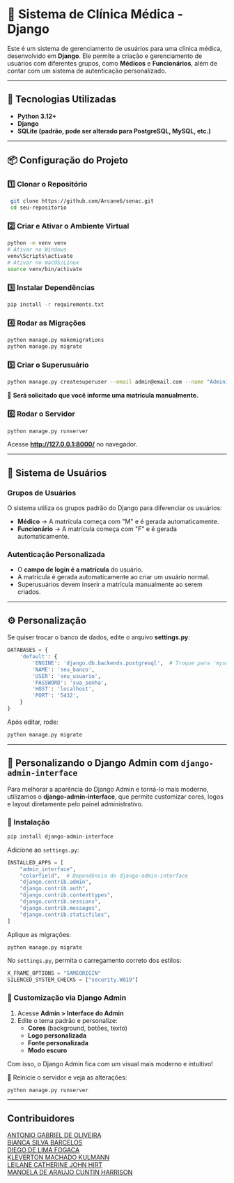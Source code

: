 # 📌 Sistema de Clínica Médica - Django

Este é um sistema de gerenciamento de usuários para uma clínica médica, desenvolvido em **Django**. Ele permite a criação e gerenciamento de usuários com diferentes grupos, como **Médicos** e **Funcionários**, além de contar com um sistema de autenticação personalizado.

---

## 🚀 Tecnologias Utilizadas
- **Python 3.12+**
- **Django**
- **SQLite (padrão, pode ser alterado para PostgreSQL, MySQL, etc.)**

---

## 📦 Configuração do Projeto

### 1️⃣ **Clonar o Repositório**
```sh
 git clone https://github.com/Arcane6/senac.git
 cd seu-repositorio
```

### 2️⃣ **Criar e Ativar o Ambiente Virtual**
```sh
python -m venv venv
# Ativar no Windows
venv\Scripts\activate
# Ativar no macOS/Linux
source venv/bin/activate
```

### 3️⃣ **Instalar Dependências**
```sh
pip install -r requirements.txt
```

### 4️⃣ **Rodar as Migrações**
```sh
python manage.py makemigrations
python manage.py migrate
```

### 5️⃣ **Criar o Superusuário**
```sh
python manage.py createsuperuser --email admin@email.com --name "Administrador"
```
🚨 **Será solicitado que você informe uma matrícula manualmente.**

### 6️⃣ **Rodar o Servidor**
```sh
python manage.py runserver
```
Acesse **http://127.0.0.1:8000/** no navegador.

---

## 👥 Sistema de Usuários

### **Grupos de Usuários**
O sistema utiliza os grupos padrão do Django para diferenciar os usuários:
- **Médico** → A matrícula começa com "M" e é gerada automaticamente.
- **Funcionário** → A matrícula começa com "F" e é gerada automaticamente.

### **Autenticação Personalizada**
- O **campo de login é a matrícula** do usuário.
- A matrícula é gerada automaticamente ao criar um usuário normal.
- Superusuários devem inserir a matrícula manualmente ao serem criados.

---

## ⚙️ Personalização
Se quiser trocar o banco de dados, edite o arquivo **settings.py**:
```python
DATABASES = {
    'default': {
        'ENGINE': 'django.db.backends.postgresql',  # Troque para 'mysql' ou outro banco
        'NAME': 'seu_banco',
        'USER': 'seu_usuario',
        'PASSWORD': 'sua_senha',
        'HOST': 'localhost',
        'PORT': '5432',
    }
}
```
Após editar, rode:
```sh
python manage.py migrate
```

---

## 🎨 Personalizando o Django Admin com `django-admin-interface`

Para melhorar a aparência do Django Admin e torná-lo mais moderno, utilizamos o **django-admin-interface**, que permite customizar cores, logos e layout diretamente pelo painel administrativo.

### 🔄 Instalação
```sh
pip install django-admin-interface
```

Adicione ao `settings.py`:
```python
INSTALLED_APPS = [
    "admin_interface",
    "colorfield",  # Dependência do django-admin-interface
    "django.contrib.admin",
    "django.contrib.auth",
    "django.contrib.contenttypes",
    "django.contrib.sessions",
    "django.contrib.messages",
    "django.contrib.staticfiles",
]
```

Aplique as migrações:
```sh
python manage.py migrate
```

No `settings.py`, permita o carregamento correto dos estilos:
```python
X_FRAME_OPTIONS = "SAMEORIGIN"
SILENCED_SYSTEM_CHECKS = ["security.W019"]
```

### 🔧 Customização via Django Admin

1. Acesse **Admin > Interface do Admin**
2. Edite o tema padrão e personalize:
   - **Cores** (background, botões, texto)
   - **Logo personalizada**
   - **Fonte personalizada**
   - **Modo escuro**

Com isso, o Django Admin fica com um visual mais moderno e intuitivo!

🔄 Reinicie o servidor e veja as alterações:
```sh
python manage.py runserver
```

---

## Contribuidores

[ANTONIO GABRIEL DE OLIVEIRA](https://github.com/Arcane6)  
[BIANCA SILVA BARCELOS](https://github.com/BiancaBarcelos)  
[DIEGO DE LIMA FOGACA](https://github.com/DiFogaca)  
[KLEVERTON MACHADO KULMANN](https://github.com/KlevertonMKulmann)  
[LEILANE CATHERINE JOHN HIRT](https://github.com/leilanehirt)  
[MANOELA DE ARAUJO CUNTIN HARRISON](https://github.com/Manoelah20)

